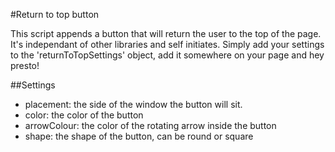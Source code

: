 #Return to top button

This script appends a button that will return the user to the top of the page. It's independant of other libraries and self initiates. Simply add your settings to the 'returnToTopSettings' object, add it somewhere on your page and hey presto!

##Settings

- placement: the side of the window the button will sit.
- color: the color of the button
- arrowColour: the color of the rotating arrow inside the button
- shape: the shape of the button, can be round or square
